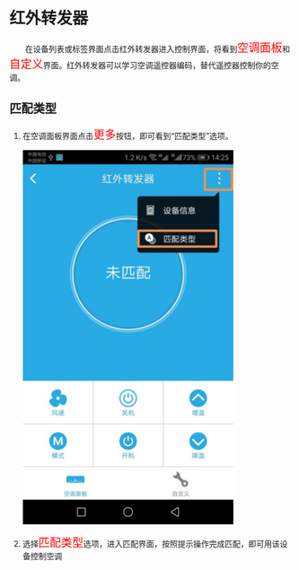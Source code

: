 # 红外转发器

&emsp;&emsp;在设备列表或标签界面点击红外转发器进入控制界面，将看到<font style='color:#ff0000;font-size:20px'>空调面板</font>和<font style='color:#ff0000;font-size:20px'>自定义</font>界面。红外转发器可以学习空调遥控器编码，替代遥控器控制你的空调。

## 匹配类型 ##

1. 在空调面板界面点击<font style='color:#ff0000;font-size:20px'>更多</font>按钮，即可看到“匹配类型”选项。

	<img src="../images/MacBee/红外转发器/匹配类型.png" width = "375" height = "667">
	
2. 选择<font style='color:#ff0000;font-size:20px'>匹配类型</font>选项，进入匹配界面，按照提示操作完成匹配，即可用该设备控制空调